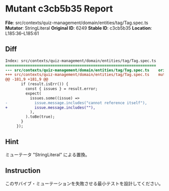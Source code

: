 # Mutant c3cb5b35 Report

**File**: src/contexts/quiz-management/domain/entities/tag/Tag.spec.ts
**Mutator**: StringLiteral
**Original ID**: 6249
**Stable ID**: c3cb5b35
**Location**: L185:36–L185:61

## Diff

```diff
Index: src/contexts/quiz-management/domain/entities/tag/Tag.spec.ts
===================================================================
--- src/contexts/quiz-management/domain/entities/tag/Tag.spec.ts	original
+++ src/contexts/quiz-management/domain/entities/tag/Tag.spec.ts	mutated #6249
@@ -181,9 +181,9 @@
       if (result.isErr()) {
         const { issues } = result.error;
         expect(
           issues.some((issue) =>
-            issue.message.includes("cannot reference itself"),
+            issue.message.includes(""),
           ),
         ).toBe(true);
       }
     });
```

## Hint

ミューテータ "StringLiteral" による置換。

## Instruction

このサバイブ・ミューテーションを失敗させる最小テストを設計してください。
